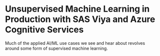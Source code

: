 # Unsupervised Machine Learning in Production with SAS Viya and Azure Cognitive Services

Much of the applied AI/ML use cases we see and hear about revolves around some form of supervised machine learning.
